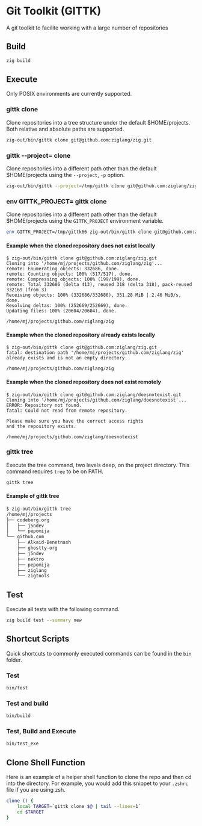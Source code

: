 # Git Toolkit (GITTK)

A git toolkit to facilite working with a large number of repositories

## Build

```sh
zig build

```

## Execute
Only POSIX environments are currently supported.

### gittk clone <value>

Clone repositories into a tree structure under the default $HOME/projects.
Both relative and absolute paths are supported.

```sh
zig-out/bin/gittk clone git@github.com:ziglang/zig.git
```

### gittk --project=<value> clone <value>

Clone repositories into a different path other than the default $HOME/projects using the `--project`, `-p` option.

```sh
zig-out/bin/gittk --project=/tmp/gittk clone git@github.com:ziglang/zig.git
```

### env GITTK_PROJECT=<value> gittk clone <value>

Clone repositories into a different path other than the default $HOME/projects using the `GITTK_PROJECT` environment variable.

```sh
env GITTK_PROJECT=/tmp/gittk66 zig-out/bin/gittk clone git@github.com:ziglang/zig.git
```

#### Example when the cloned repository does not exist locally
```zig
$ zig-out/bin/gittk clone git@github.com:ziglang/zig.git   
Cloning into '/home/mj/projects/github.com/ziglang/zig'...
remote: Enumerating objects: 332686, done.
remote: Counting objects: 100% (517/517), done.
remote: Compressing objects: 100% (199/199), done.
remote: Total 332686 (delta 413), reused 318 (delta 318), pack-reused 332169 (from 3)
Receiving objects: 100% (332686/332686), 351.28 MiB | 2.46 MiB/s, done.
Resolving deltas: 100% (252669/252669), done.
Updating files: 100% (20604/20604), done.

/home/mj/projects/github.com/ziglang/zig
```
#### Example when the cloned repository already exists locally
```zig
$ zig-out/bin/gittk clone git@github.com:ziglang/zig.git
fatal: destination path '/home/mj/projects/github.com/ziglang/zig' already exists and is not an empty directory.

/home/mj/projects/github.com/ziglang/zig
```

#### Example when the cloned repository does not exist remotely
```zig
$ zig-out/bin/gittk clone git@github.com:ziglang/doesnotexist.git
Cloning into '/home/mj/projects/github.com/ziglang/doesnotexist'...
ERROR: Repository not found.
fatal: Could not read from remote repository.

Please make sure you have the correct access rights
and the repository exists.

/home/mj/projects/github.com/ziglang/doesnotexist
```
### gittk tree

Execute the tree command, two levels deep, on the project directory.
This command requires `tree` to be on PATH.

```sh
gittk tree
```
#### Example of gittk tree

```sh
$ zig-out/bin/gittk tree                      
/home/mj/projects
├── codeberg.org
│   ├── j5ndev
│   └── pepomija
└── github.com
    ├── Alkaid-Benetnash
    ├── ghostty-org
    ├── j5ndev
    ├── nektro
    ├── pepomija
    ├── ziglang
    └── zigtools
```
## Test

Execute all tests with the following command.

```sh
zig build test --summary new
```

## Shortcut Scripts

Quick shortcuts to commonly executed commands can be found in the `bin` folder.

### Test

```sh
bin/test
```

### Test and build

```sh
bin/build
```

### Test, Build and Execute

```sh
bin/test_exe
```

## Clone Shell Function

Here is an example of a helper shell function to clone the repo and then cd into the directory.
For example, you would add this snippet to your `.zshrc` file if you are using zsh.

```sh
clone () {
    local TARGET=`gittk clone $@ | tail --lines=1`
    cd $TARGET
}
```
